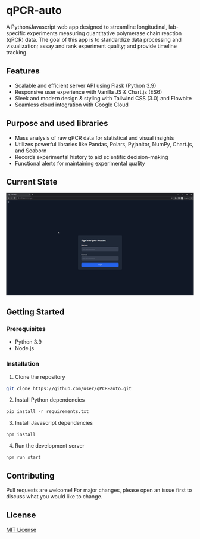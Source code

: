 # qPCR-auto

A Python/Javascript web app designed to streamline longitudinal, lab-specific experiments measuring quantitative polymerase chain reaction (qPCR) data. The goal of this app is to standardize data processing and visualization; assay and rank experiment quality; and provide timeline tracking.

## Features

- Scalable and efficient server API using Flask (Python 3.9)
- Responsive user experience with Vanilla JS & Chart.js (ES6)
- Sleek and modern design & styling with Tailwind CSS (3.0) and Flowbite
- Seamless cloud integration with Google Cloud

## Purpose and used libraries
- Mass analysis of raw qPCR data for statistical and visual insights
- Utilizes powerful libraries like Pandas, Polars, Pyjanitor, NumPy, Chart.js, and Seaborn
- Records experimental history to aid scientific decision-making
- Functional alerts for maintaining experimental quality

## Current State

![Animation](Animation.gif)

## Getting Started

### Prerequisites

- Python 3.9
- Node.js

### Installation

1. Clone the repository

```bash
git clone https://github.com/user/qPCR-auto.git
```
2. Install Python dependencies
```python
pip install -r requirements.txt
```

3. Install Javascript dependencies
```
npm install
```

4. Run the development server
```
npm run start
```

## Contributing

Pull requests are welcome! For major changes, please open an issue first to discuss what you would like to change.

## License

[MIT License](https://choosealicense.com/licenses/mit/)



